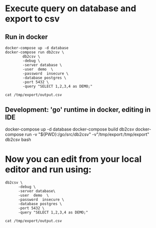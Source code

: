 # Execute query on database and export to csv

## Run in docker

    docker-compose up -d database
    docker-compose run db2csv \
            db2csv \
            -debug \
            -server database \
            -user  demo  \
            -password  insecure \
            -database postgres \
            -port 5432 \
            -query "SELECT 1,2,3,4 as DEMO;"

    cat /tmp/export/output.csv

## Development: 'go' runtime in docker, editing in IDE

  docker-compose up -d database
  docker-compose build db2csv
  docker-compose run -v "${PWD}:/go/src/db2csv" -v"/tmp/export:/tmp/export" db2csv bash

  # Now you can edit from your local editor and run using:
    db2csv \
          -debug \
          -server database\
          -user  demo  \
          -password  insecure \
          -database postgres \
          -port 5432 \
          -query "SELECT 1,2,3,4 as DEMO;"

    cat /tmp/export/output.csv
